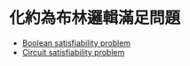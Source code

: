 # 化約為布林邏輯滿足問題

* [Boolean satisfiability problem](https://en.wikipedia.org/wiki/Boolean_satisfiability_problem)
* [Circuit satisfiability problem](https://en.wikipedia.org/wiki/Circuit_satisfiability_problem)
